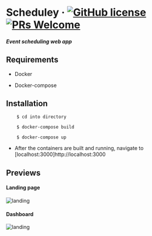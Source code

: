 # Scheduley &middot; [![GitHub license](https://img.shields.io/badge/license-MIT-blue.svg)](https://opensource.org/licenses/MIT) [![PRs Welcome](https://img.shields.io/badge/PRs-welcome-brightgreen.svg)](https://github.com/dejvid98/Dev-Gram/pulls)

##### _Event scheduling web app_


## Requirements

- Docker

- Docker-compose

## Installation

```
    $ cd into directory

    $ docker-compose build
    
    $ docker-compose up
```
- After the containers are built and running, navigate to [localhost:3000]http://localhost:3000

## Previews

#### Landing page
<img src="https://i.imgur.com/HywRKaF.png" alt="landing"/>

#### Dashboard
<img src="https://i.imgur.com/ZpZtwK5.png" alt="landing"/>
